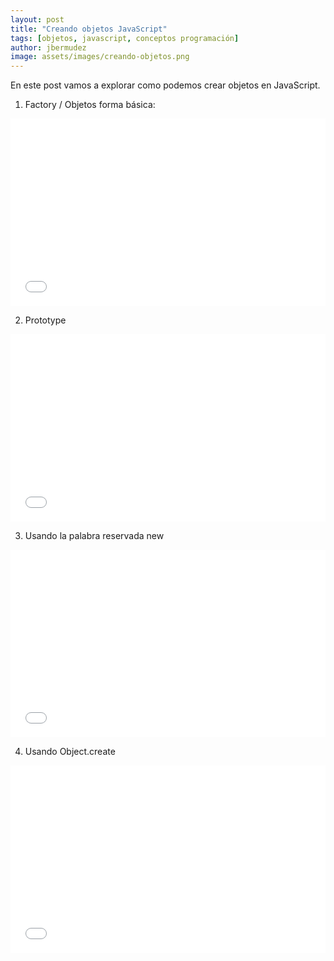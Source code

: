 ```yaml
---
layout: post
title: "Creando objetos JavaScript"
tags: [objetos, javascript, conceptos programación]
author: jbermudez
image: assets/images/creando-objetos.png
---
```


En este post vamos a explorar como podemos crear objetos en JavaScript.

1. Factory / Objetos forma básica:

<iframe width="100%" height="300" src="//jsfiddle.net/jjbermudez/1n8juzyv/15/embedded/js,html,result/dark/" allowfullscreen="allowfullscreen" allowpaymentrequest frameborder="0"></iframe>

2. Prototype

<iframe width="100%" height="300" src="//jsfiddle.net/jjbermudez/5n1x2re4/14/embedded/js,html,result/dark/" allowfullscreen="allowfullscreen" allowpaymentrequest frameborder="0"></iframe>

3. Usando la palabra reservada new

<iframe width="100%" height="300" src="//jsfiddle.net/jjbermudez/t1h9psvx/5/embedded/js,html,result/dark/" allowfullscreen="allowfullscreen" allowpaymentrequest frameborder="0"></iframe>

4. Usando Object.create

<iframe width="100%" height="300" src="//jsfiddle.net/jjbermudez/qxf4agjv/17/embedded/js,html,result/dark/" allowfullscreen="allowfullscreen" allowpaymentrequest frameborder="0"></iframe>

